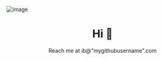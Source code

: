 ![image](https://user-images.githubusercontent.com/3680061/175923568-d664a49f-8794-4385-912f-6ccf05246c01.png)
<div style="text-align: center;">
  <h1> Hi 👋</h1>

<p style="text-align: center;">Reach me at ib@"mygithubusername".com</p>
 </div>
<!--
**isakbosman/isakbosman** is a ✨ _special_ ✨ repository because its `README.md` (this file) appears on your GitHub profile.

Here are some ideas to get you started:

- 🔭 I’m currently working on ...
- 🌱 I’m currently learning ...
- 👯 I’m looking to collaborate on ...
- 🤔 I’m looking for help with ...
- 💬 Ask me about ...
- 📫 How to reach me: ...
- 😄 Pronouns: ...
- ⚡ Fun fact: ...
-->


[![Isak's GitHub stats](https://github-readme-stats.vercel.app/api?username=isakbosman&count_private=true&show_icons=true&theme=neon-dark&hide_border=true)](https://github.com/anuraghazra/github-readme-stats)
[![GitHub Streak](https://github-readme-streak-stats.herokuapp.com?user=isakbosman&theme=neon-dark&hide_border=true&date_format=M%20j%5B%2C%20Y%5D)](https://git.io/streak-stats)
